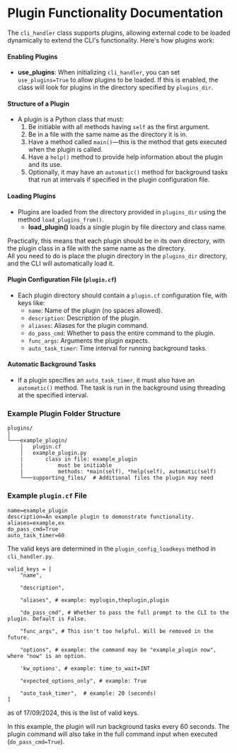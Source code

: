 # Plugin Functionality Documentation

The `cli_handler` class supports plugins, allowing external code to be loaded dynamically to extend the CLI's functionality. Here's how plugins work:

#### Enabling Plugins
- **use_plugins**: When initializing `cli_handler`, you can set `use_plugins=True` to allow plugins to be loaded. If this is enabled, the class will look for plugins in the directory specified by `plugins_dir`.

#### Structure of a Plugin
- A plugin is a Python class that must:
  1. Be initiable with all methods having `self` as the first argument.
  2. Be in a file with the same name as the directory it is in.
  3. Have a method called `main()`—this is the method that gets executed when the plugin is called.
  4. Have a `help()` method to provide help information about the plugin and its use.
  5. Optionally, it may have an `automatic()` method for background tasks that run at intervals if specified in the plugin configuration file.

#### Loading Plugins
- Plugins are loaded from the directory provided in `plugins_dir` using the method `load_plugins_from()`.
  - **load_plugin()** loads a single plugin by file directory and class name.
  
Practically, this means that each plugin should be in its own directory, with the plugin class in a file with the same name as the directory.<br>
All you need to do is place the plugin directory in the `plugins_dir` directory, and the CLI will automatically load it.

#### Plugin Configuration File (`plugin.cf`)
- Each plugin directory should contain a `plugin.cf` configuration file, with keys like:
  - `name`: Name of the plugin (no spaces allowed).
  - `description`: Description of the plugin.
  - `aliases`: Aliases for the plugin command.
  - `do_pass_cmd`: Whether to pass the entire command to the plugin.
  - `func_args`: Arguments the plugin expects.
  - `auto_task_timer`: Time interval for running background tasks.

#### Automatic Background Tasks
- If a plugin specifies an `auto_task_timer`, it must also have an `automatic()` method. The task is run in the background using threading at the specified interval.

### Example Plugin Folder Structure
```
plugins/
│
└───example_plugin/
    │   plugin.cf
    │   example_plugin.py
    |       class in file: example_plugin
    |           must be initiable
    |           methods: *main(self), *help(self), automatic(self)
    └───supporting_files/  # Additional files the plugin may need
```

### Example `plugin.cf` File
```
name=example_plugin
description=An example plugin to demonstrate functionality.
aliases=example,ex
do_pass_cmd=True
auto_task_timer=60
```

The valid keys are determined in the `plugin_config_loadkeys` method in `cli_handler.py`.
```
valid_keys = [
    "name",
    
    "description",
        
    "aliases", # example: myplugin,theplugin,plugin

    "do_pass_cmd", # Whether to pass the full prompt to the CLI to the plugin. Default is False.
    
    "func_args", # This isn't too helpful. Will be removed in the future.
    
    "options", # example: the command may be "example_plugin now", where "now" is an option.
    
    'kw_options', # example: time_to_wait=INT
    
    "expected_options_only", # example: True
    
    "auto_task_timer",  # example: 20 (seconds)
]
```
as of 17/09/2024, this is the list of valid keys.

In this example, the plugin will run background tasks every 60 seconds. The plugin command will also take in the full command input when executed (`do_pass_cmd=True`).
